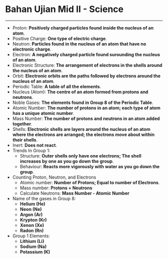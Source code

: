 # Bahan Ujian Mid II - Science
---

- Proton: **Positively charged particles found inside the nucleus of an atom**.
- Positive Charge: **One type of electric charge**.
- Neutron: **Particles found in the nucleus of an atom that have no electronic charge**.
- Electron: **A negatively charged particle found surounding the nucleus of an atom**.
- Electronic Structure: **The arrangement of electrons in the shells around the nucleus of an atom**.
- Orbit: **Electronic orbits are the paths followed by electrons around the nucleus of an atom**.
- Periodic Table: **A table of all the elements**.
- Nucleus (Atom): **The centre of an atom formed from protons and neutrons**.
- Noble Gases: **The elements found in Group 8 of the Periodic Table**.
- Atomic Number: **The number of protons in an atom; each type of atom has a unique atomic number**.
- Mass Number: **The number of protons and neutrons in an atom added together**.
- Shells: **Electronic shells are layers around the nucleus of an atom where the electrons are arranged; the electrons move about within their shells**.
- Inert: **Does not react**.
- Trends In Group 1:
  - Structure: **Outer shells only have one electrons; The shell increases by one as you go down the group**.
  - Behaviour: **Reacts more vigorously with water as you go down the group**.
- Counting Proton, Neutron, and Electrons
  - Atomic number: **Number of Protons; Equal to number of Electrons**.
  - Mass number: **Protons + Neutrons**
  - Calculate Neutrons: **Mass Number - Atomic Number**
- Name of the gases in Group 8:
  - **Helium (He)**
  - **Neon (Ne)**
  - **Argon (Ar)**
  - **Krypton (Kr)**
  - **Xenon (Xe)**
  - **Radon (Rn)**
- Group 1 Elements:
  - **Lithium (Li)**
  - **Sodium (Na)**
  - **Potassium (K)**